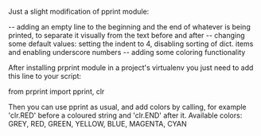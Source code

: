 Just a slight modification of pprint module: 

-- adding an empty line to the beginning and the end of whatever is being printed, to separate it visually from the text before and after
-- changing some default values: setting the indent to 4, disabling sorting of dict. items and enabling underscore numbers
-- adding some coloring functionality

After installing prprint module in a project's virtualenv you just need to add this line to your script:

from prprint import pprint, clr

Then you can use pprint as usual, and add colors by calling, for example 'clr.RED' before a coloured string and 'clr.END' after it.
Available colors: GREY, RED, GREEN, YELLOW, BLUE, MAGENTA, CYAN